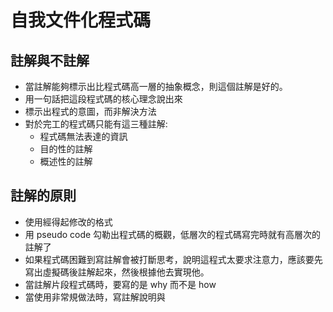 # 自我文件化程式碼
## 註解與不註解
* 當註解能夠標示出比程式碼高一層的抽象概念，則這個註解是好的。
* 用一句話把這段程式碼的核心理念說出來
* 標示出程式的意圖，而非解決方法
* 對於完工的程式碼只能有這三種註解:
	* 程式碼無法表達的資訊
	* 目的性的註解
	* 概述性的註解
## 註解的原則
* 使用經得起修改的格式
* 用 pseudo code 勾勒出程式碼的概觀，低層次的程式碼寫完時就有高層次的註解了
* 如果程式碼困難到寫註解會被打斷思考，說明這程式太要求注意力，應該要先寫出虛擬碼後註解起來，然後根據他去實現他。
* 當註解片段程式碼時，要寫的是 why 而不是 how
*  當使用非常規做法時，寫註解說明與
<!--stackedit_data:
eyJoaXN0b3J5IjpbLTEwODEwMjg3OTIsNjkzNDk0Nzc4LDE0OD
I0OTQ0NiwxNzU5OTU3MDYxXX0=
-->
